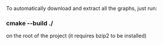 To automatically download and extract all the graphs,
just run:
### cmake --build ./
on the root of the project (it requires bzip2 to be installed)